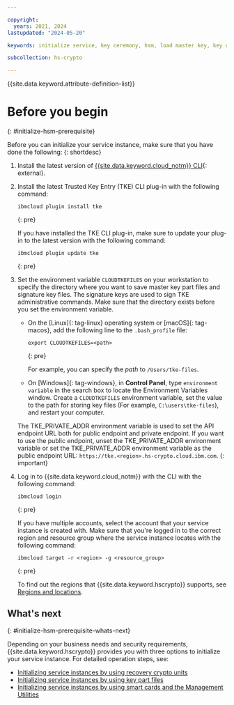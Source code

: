 ```yaml
---

copyright:
  years: 2021, 2024
lastupdated: "2024-05-20"

keywords: initialize service, key ceremony, hsm, load master key, key ceremony preparation

subcollection: hs-crypto

---
```


{{site.data.keyword.attribute-definition-list}}


# Before you begin
{: #initialize-hsm-prerequisite}

Before you can initialize your service instance, make sure that you have done the following:
{: shortdesc}

1. Install the latest version of [{{site.data.keyword.cloud_notm}} CLI](/docs/cli?topic=cli-install-ibmcloud-cli){: external}.

2. Install the latest Trusted Key Entry (TKE) CLI plug-in with the following command:

    ```
    ibmcloud plugin install tke
    ```
    {: pre}

    If you have installed the TKE CLI plug-in, make sure to update your plug-in to the latest version with the following command:

    ```
    ibmcloud plugin update tke
    ```
    {: pre}

3. Set the environment variable `CLOUDTKEFILES` on your workstation to specify the directory where you want to save master key part files and signature key files. The signature keys are used to sign TKE administrative commands. Make sure that the directory exists before you set the environment variable.

    - On the [Linux]{: tag-linux} operating system or [macOS]{: tag-macos}, add the following line to the `.bash_profile` file:

        ```
        export CLOUDTKEFILES=<path>
        ```
        {: pre}

        For example, you can specify the *path* to `/Users/tke-files`.

     - On [Windows]{: tag-windows}, in **Control Panel**, type `environment variable` in the search box to locate the Environment Variables window. Create a `CLOUDTKEFILES` environment variable, set the value to the path for storing key files (For example, `C:\users\tke-files`), and restart your computer.

    The TKE_PRIVATE_ADDR environment variable is used to set the API endpoint URL both for public endpoint and private endpoint. If you want to use the public endpoint, unset the TKE_PRIVATE_ADDR environment variable or set the TKE_PRIVATE_ADDR environment variable as the public endpoint URL: `https://tke.<region>.hs-crypto.cloud.ibm.com`.
    {: important}

4. Log in to {{site.data.keyword.cloud_notm}} with the CLI with the following command:
    
    ```
    ibmcloud login
    ```
    {: pre}

    If you have multiple accounts, select the account that your service instance is created with. Make sure that you're logged in to the correct region and resource group where the service instance locates with the following command:

    ```
    ibmcloud target -r <region> -g <resource_group>
    ```
    {: pre}

    To find out the regions that {{site.data.keyword.hscrypto}} supports, see [Regions and locations](/docs/hs-crypto?topic=hs-crypto-regions).

## What's next
{: #initialize-hsm-prerequisite-whats-next}

Depending on your business needs and security requirements, {{site.data.keyword.hscrypto}} provides you with three options to initialize your service instance. For detailed operation steps, see:
- [Initializing service instances by using recovery crypto units](/docs/hs-crypto?topic=hs-crypto-initialize-hsm-recovery-crypto-unit)
- [Initializing service instances by using key part files](/docs/hs-crypto?topic=hs-crypto-initialize-hsm)
- [Initializing service instances by using smart cards and the Management Utilities](/docs/hs-crypto?topic=hs-crypto-initialize-hsm-management-utilities)
